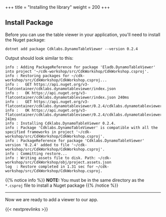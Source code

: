 +++
title = "Installing the library"
weight = 200
+++

## Install Package

Before you can use the table viewer in your application, you'll need to install
the Nuget package:

```
dotnet add package Cdklabs.DynamoTableViewer --version 0.2.4
```

Output should look similar to this:

```
info : Adding PackageReference for package 'Eladb.DynamoTableViewer' into project '~/cdk-workshop/src/CdkWorkshop/CdkWorkshop.csproj'.
info : Restoring packages for ~/cdk-workshop/src/CdkWorkshop/CdkWorkshop.csproj...
info :   GET https://api.nuget.org/v3-flatcontainer/cdklabs.dynamotableviewer/index.json
info :   OK https://api.nuget.org/v3-flatcontainer/cdklabs.dynamotableviewer/index.json 240ms
info :   GET https://api.nuget.org/v3-flatcontainer/cdklabs.dynamotableviewer/0.2.4/cdklabs.dynamotableviewer.0.2.4.nupkg
info :   OK https://api.nuget.org/v3-flatcontainer/cdklabs.dynamotableviewer/0.2.4/cdklabs.dynamotableviewer.0.2.4.nupkg 241ms
info : Installing Cdklabs.DynamoTableViewer 0.2.4.
info : Package 'Cdklabs.DynamoTableViewer' is compatible with all the specified frameworks in project '~/cdk-workshop/src/CdkWorkshop/CdkWorkshop.csproj'.
info : PackageReference for package 'Cdklabs.DynamoTableViewer' version '0.2.4' added to file '~/cdk-workshop/src/CdkWorkshop/CdkWorkshop.csproj'.
info : Committing restore...
info : Writing assets file to disk. Path: ~/cdk-workshop/src/CdkWorkshop/obj/project.assets.json
log  : Restore completed in 1.31 sec for ~/cdk-workshop/src/CdkWorkshop/CdkWorkshop.csproj.
```

{{% notice info %}}
**NOTE:** You must be in the same directory as the `*.csproj` file to install a Nuget package
{{% /notice %}}

----

Now we are ready to add a viewer to our app.

{{< nextprevlinks >}}